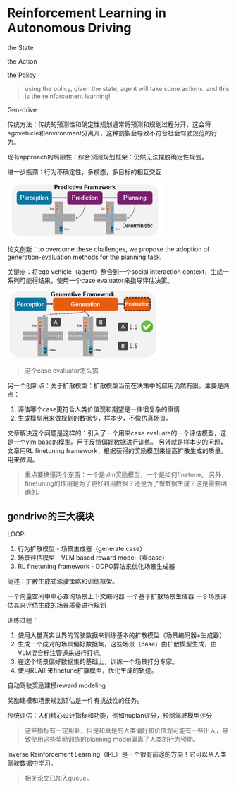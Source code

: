 # Reinforcement Learning in Autonomous Driving

the State

the Action

the Policy

> using the policy, given the state, agent will take some actions. and this is the reinforcement learning!

Gen-drive

传统方法：传统的预测性和确定性规划通常将预测和规划过程分开，这会将egovehicle和environment分离开，这种割裂会导致不符合社会驾驶规范的行为。

现有approach的局限性：综合预测规划框架：仍然无法摆脱确定性规划。

进一步瓶颈：行为不确定性，多模态，多目标的相互交互

![alt text](image-1.png)

论文创新：to overcome these challenges, we propose the adoption of generation-evaluation methods for the planning task.

关键点：将ego vehicle（agent）整合到一个social interaction context，生成一系列可能得结果，使用一个case evaluator来指导评估决策。

![alt text](image-2.png)

> 这个case evaluator怎么搞

另一个创新点：关于扩散模型：扩散模型当前在决策中的应用仍然有限。主要是两点：

1. 评估哪个case更符合人类价值观和期望是一件很复杂的事情
2. 生成模型用来做规划的数据少，样本少，不像仿真场景。

文章解决这个问题是这样的：引入了一个用来case evaluate的一个评估模型，这是一个vlm base的模型。用于反馈偏好数据进行训练。
另外就是样本少的问题，文章用RL finetuning framework，根据获得的奖励模型来提高扩散生成的质量。用来微调。

> 重点要搞懂两个东西：一个是vlm奖励模型，一个是如何finetune。
> 另外，finetuning的作用是为了更好利用数据？还是为了做数据生成？这是需要明确的。

## gendrive的三大模块

LOOP:
1. 行为扩散模型 - 场景生成器（generate case）
2. 场景评估模型 - VLM based reward model（看case）
3. RL finetuning framework - DDPO算法来优化场景生成器

简述：扩散生成式驾驶策略和训练框架。

一个向量空间中中心查询场景上下文编码器
一个基于扩散场景生成器
一个场景评估其来评估生成的场景质量进行规划

训练过程：
1. 使用大量真实世界的驾驶数据来训练基本的扩散模型（场景编码器+生成器）
2. 生成一个成对的场景偏好数据集，这些场景（case）由扩散模型生成，由VLM混合标注管道来进行打标。
3. 在这个场景偏好数据集的基础上，训练一个场景打分专家。
4. 使用RLAIF来finetune扩散模型，优化生成的轨迹。

自动驾驶奖励建模reward modeling

奖励建模和场景规划评估是一件有挑战性的任务。

传统评估：人们精心设计指标和功能，例如nuplan评分，预测驾驶模型评分

> 这些指标有一定用处，但是和真是的人类偏好和价值观可能有一些出入，导致使用这些奖励训练的planning model偏离了人类的行为预期。

Inverse Reinforcement Learning（IRL）是一个很有前途的方向！它可以从人类驾驶数据中学习。

> 相关论文已加入queue。

